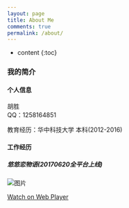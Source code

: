 ```yaml
---
layout: page
title: About Me
comments: true
permalink: /about/
---
```


* content
{:toc}

### 我的简介

#### 个人信息

胡胜  
QQ：1258164851

教育经历：华中科技大学 本科(2012-2016)

#### 工作经历

##### 悠悠恋物语(20170620全平台上线)

![图片](http://owk5gjdrg.bkt.clouddn.com/%E6%82%A0%E6%82%A0%E6%81%8B%E7%89%A9%E8%AF%AD.png)


[Watch on Web Player](http://owk5gjdrg.bkt.clouddn.com/%E6%82%A0%E6%82%A0%E6%81%8B%E7%89%A9%E8%AF%AD.mp4)
